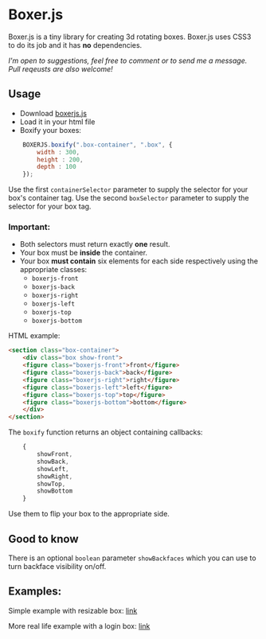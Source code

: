 # Boxer.js
Boxer.js is a tiny library for creating 3d rotating boxes. Boxer.js uses CSS3 to do its job
and it has **no** dependencies.

*I'm open to suggestions, feel free to comment or to send me a message.
Pull reqeusts are also welcome!*

## Usage
 - Download [boxerjs.js](https://github.com/adam-arold/boxer.js/blob/master/src/boxerjs.js)
 - Load it in your html file
 - Boxify your boxes:

```javascript
    BOXERJS.boxify(".box-container", ".box", {
        width : 300,
        height : 200,
        depth : 100
    });
```

Use the first `containerSelector` parameter to supply the selector for your box's container tag.
Use the second `boxSelector` parameter to supply the selector for your box tag.

### Important:
 * Both selectors must return exactly **one** result.
 * Your box must be **inside** the container.
 * Your box **must contain** six elements for each side respectively using the appropriate classes:
    * `boxerjs-front`
    * `boxerjs-back`
    * `boxerjs-right`
    * `boxerjs-left`
    * `boxerjs-top`
    * `boxerjs-bottom`

HTML example:

```HTML
<section class="box-container">
    <div class="box show-front">
    <figure class="boxerjs-front">front</figure>
    <figure class="boxerjs-back">back</figure>
    <figure class="boxerjs-right">right</figure>
    <figure class="boxerjs-left">left</figure>
    <figure class="boxerjs-top">top</figure>
    <figure class="boxerjs-bottom">bottom</figure>
    </div>
</section>
```

The `boxify` function returns an object containing callbacks:

```javascript
    {
        showFront,
        showBack,
        showLeft,
        showRight,
        showTop,
        showBottom
    }
```

Use them to flip your box to the appropriate side.

## Good to know
There is an optional `boolean` parameter `showBackfaces` which you can use to turn backface visibility on/off.

## Examples:

Simple example with resizable box: [link](https://cdn.rawgit.com/adam-arold/boxer.js/master/examples/showcase/showcase.html)

More real life example with a login box: [link](https://rawgit.com/adam-arold/boxer.js/master/examples/loginbox/loginbox.html)

